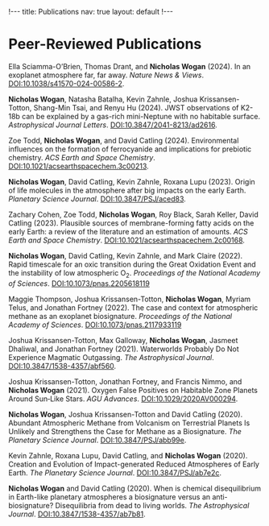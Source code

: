 !---
title: Publications
nav: true
layout: default
!---

# Peer-Reviewed Publications

Ella Sciamma-O’Brien, Thomas Drant, and **Nicholas Wogan** (2024). In an exoplanet atmosphere far, far away. *Nature News & Views*. [DOI:10.1038/s41570-024-00586-2](https://doi.org/10.1038/s41570-024-00586-2).

**Nicholas Wogan**, Natasha Batalha, Kevin Zahnle, Joshua Krissansen-Totton, Shang-Min Tsai, and Renyu Hu (2024). JWST observations of K2-18b can be explained by a gas-rich mini-Neptune with no habitable surface. *Astrophysical Journal Letters*. [DOI:10.3847/2041-8213/ad2616](https://doi.org/10.3847/2041-8213/ad2616).

Zoe Todd, **Nicholas Wogan**, and David Catling (2024). Environmental influences on the formation of ferrocyanide and implications for prebiotic chemistry. *ACS Earth and Space Chemistry*. [DOI:10.1021/acsearthspacechem.3c00213](https://doi.org/10.1021/acsearthspacechem.3c00213).

**Nicholas Wogan**, David Catling, Kevin Zahnle, Roxana Lupu (2023). Origin of life molecules in the atmosphere after big impacts on the early Earth. *Planetary Science Journal*. [DOI:10.3847/PSJ/aced83](https://doi.org/10.3847/PSJ/aced83).

Zachary Cohen, Zoe Todd, **Nicholas Wogan**, Roy Black, Sarah Keller, David Catling (2023). Plausible sources of membrane-forming fatty acids on the early Earth: a review of the literature and an estimation of amounts. *ACS Earth and Space Chemistry*. [DOI:10.1021/acsearthspacechem.2c00168](https://doi.org/10.1021/acsearthspacechem.2c00168).

**Nicholas Wogan**, David Catling, Kevin Zahnle, and Mark Claire (2022). Rapid timescale for an oxic transition during the Great Oxidation Event and the instability of low atmospheric O$_2$. *Proceedings of the National Academy of Sciences*. [DOI:10.1073/pnas.2205618119](https://doi.org/10.1073/pnas.2205618119)

Maggie Thompson, Joshua Krissansen-Totton, **Nicholas Wogan**, Myriam Telus, and Jonathan Fortney (2022). The case and context for atmospheric methane as an exoplanet biosignature. *Proceedings of the National Academy of Sciences*. [DOI:10.1073/pnas.2117933119](https://doi.org/10.1073/pnas.2117933119)

Joshua Krissansen-Totton, Max Galloway, **Nicholas Wogan**, Jasmeet Dhaliwal, and Jonathan Fortney (2021). Waterworlds Probably Do Not Experience Magmatic Outgassing. *The Astrophysical Journal*. [DOI:10.3847/1538-4357/abf560](https://doi.org/10.3847/1538-4357/abf560).

Joshua Krissansen-Totton, Jonathan Fortney, and Francis Nimmo, and **Nicholas Wogan** (2021). Oxygen False Positives on Habitable Zone Planets Around Sun‐Like Stars. *AGU Advances*. [DOI:10.1029/2020AV000294](http://doi.org/10.1029/2020AV000294).

**Nicholas Wogan**, Joshua Krissansen-Totton and David Catling (2020). Abundant Atmospheric Methane from Volcanism on Terrestrial Planets Is Unlikely and Strengthens the Case for Methane as a Biosignature. *The Planetary Science Journal*. [DOI:10.3847/PSJ/abb99e](https://doi.org/DOI:10.3847/PSJ/abb99e).

Kevin Zahnle, Roxana Lupu, David Catling, and **Nicholas Wogan** (2020). Creation and Evolution of Impact-generated Reduced Atmospheres of Early Earth. *The Planetary Science Journal*. [DOI:10.3847/PSJ/ab7e2c](https://doi.org/10.3847/PSJ/ab7e2c).

**Nicholas Wogan** and David Catling (2020). When is chemical disequilibrium in Earth-like planetary atmospheres a biosignature versus an anti-biosignature? Disequilibria from dead to living worlds. *The Astrophysical Journal*. [DOI:10.3847/1538-4357/ab7b81](https://doi.org/10.3847/1538-4357/ab7b81).

